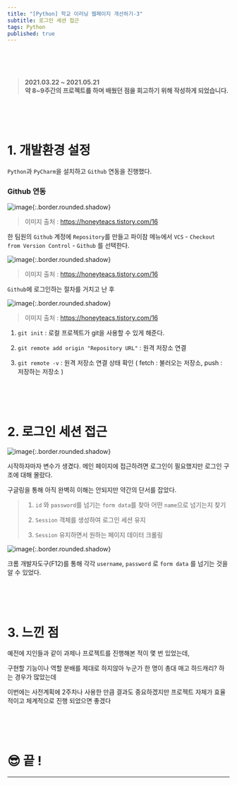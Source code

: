 ```yaml
---
title: "[Python] 학교 이러닝 웹페이지 개선하기-3"
subtitle: 로그인 세션 접근
tags: Python
published: true
---
```

<br>
<br>
<br>

> **2021.03.22 ~ 2021.05.21**  
> **약 8~9주간의 프로젝트를 하며 배웠던 점을 회고하기 위해 작성하게 되었습니다.**

<br>
<br>
<br>

# 1. 개발환경 설정

`Python`과 `PyCharm`을 설치하고 `Github` 연동을 진행했다.

### Github 연동

![image](https://user-images.githubusercontent.com/60254939/126595416-b4b8539b-e36f-4e25-874f-cd63860f29d9.png){:.border.rounded.shadow}
> 이미지 출처 : https://honeyteacs.tistory.com/16

한 팀원의 `Github` 계정에 `Repository`를 만들고 파이참 메뉴에서 `VCS` - `Checkout from Version Control` - `Github` 를 선택한다. 

![image](https://user-images.githubusercontent.com/60254939/126595447-0c15cb82-54ce-4f24-93a8-402170bb24b6.png){:.border.rounded.shadow}
> 이미지 출처 : https://honeyteacs.tistory.com/16

`Github`에 로그인하는 절차를 거치고 난 후

![image](https://user-images.githubusercontent.com/60254939/126595784-0bdec2cf-8969-427f-8891-7843a9c40da0.png){:.border.rounded.shadow}
> 이미지 출처 : https://honeyteacs.tistory.com/16


1. `git init` : 로컬 프로젝트가 git을 사용할 수 있게 해준다.

2. `git remote add origin "Repository URL"` : 원격 저장소 연결

3. `git remote -v` : 원격 저장소 연결 상태 확인 ( fetch : 불러오는 저장소, push : 저장하는 저장소 )
 
<br>
<br>
<br>

# 2. 로그인 세션 접근

![image](https://user-images.githubusercontent.com/60254939/126596451-98b67631-68ad-47a4-8630-2f301bceca16.png){:.border.rounded.shadow}

시작하자마자 변수가 생겼다. 메인 페이지에 접근하려면 로그인이 필요했지만 로그인 구조에 대해 몰랐다. 

구글링을 통해 아직 완벽히 이해는 안되지만 약간의 단서를 잡았다.

> 1. `id` 와 `password`를 넘기는 `form data`를 찾아 어떤 `name`으로 넘기는지 찾기
>
> 2. `Session` 객체를 생성하여 로그인 세션 유지
>
> 3. `Session` 유지하면서 원하는 페이지 데이터 크롤링

![image](https://user-images.githubusercontent.com/60254939/126597856-293b54e5-b960-4a0b-bdb6-c9b8875ead9f.png){:.border.rounded.shadow}

크롬 개발자도구(F12)를 통해 각각 `username`, `password` 로 `form data` 를 넘기는 것을 알 수 있었다.







<br>
<br>
<br>

# 3. 느낀 점

예전에 지인들과 같이 과제나 프로젝트를 진행해본 적이 몇 번 있었는데, 

구현할 기능이나 역할 분배를 제대로 하지않아 누군가 한 명이 총대 매고 하드캐리? 하는 경우가 많았는데

이번에는 사전계획에 2주차나 사용한 만큼 결과도 중요하겠지만 프로젝트 자체가 효율적이고 체계적으로 진행 되었으면 좋겠다

<br>
<br> 
<br>

# 😎 끝 !


<!--more-->

---
